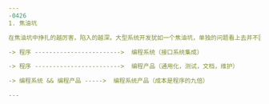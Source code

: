 ```yaml
---
-0426	
1. 焦油坑	

在焦油坑中挣扎的越厉害，陷入的越深。大型系统开发犹如一个焦油坑，单独的问题看上去并不困难，但是他们相互积累纠缠，就会极大增加问题的苦难程度。	

-> 程序 ------------------------>  编程系统（接口系统集成）	

-> 程序 ------------------------>  编程产品（通用化，测试，文档，维护）	

-> 编程系统 && 编程产品 ----->  编程系统产品（成本是程序的九倍）	

---
```

